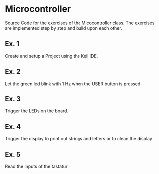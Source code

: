 # Microcontroller

Source Code for the exercises of the Micocontroller class.
The exercises are implemented step by step and build upon each other.

## Ex. 1

Create and setup a Project using the Keil IDE.

## Ex. 2

Let the green led blink with 1 Hz when the USER button is pressed.

## Ex. 3

Trigger the LEDs on the board. 

## Ex. 4

Trigger the display to print out strings and letters or to clean the display

## Ex. 5

Read the inputs of the tastatur 



